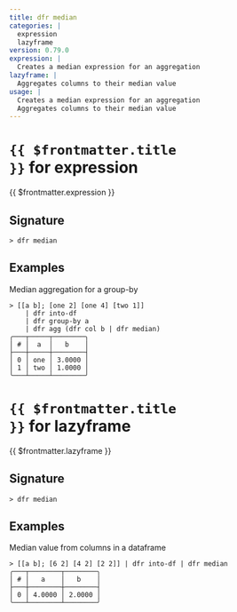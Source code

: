 ```yaml
---
title: dfr median
categories: |
  expression
  lazyframe
version: 0.79.0
expression: |
  Creates a median expression for an aggregation
lazyframe: |
  Aggregates columns to their median value
usage: |
  Creates a median expression for an aggregation
  Aggregates columns to their median value
---
```


# <code>{{ $frontmatter.title }}</code> for expression

<div class='command-title'>{{ $frontmatter.expression }}</div>

## Signature

```> dfr median ```

## Examples

Median aggregation for a group-by
```shell
> [[a b]; [one 2] [one 4] [two 1]]
    | dfr into-df
    | dfr group-by a
    | dfr agg (dfr col b | dfr median)
╭───┬─────┬────────╮
│ # │  a  │   b    │
├───┼─────┼────────┤
│ 0 │ one │ 3.0000 │
│ 1 │ two │ 1.0000 │
╰───┴─────┴────────╯

```

# <code>{{ $frontmatter.title }}</code> for lazyframe

<div class='command-title'>{{ $frontmatter.lazyframe }}</div>

## Signature

```> dfr median ```

## Examples

Median value from columns in a dataframe
```shell
> [[a b]; [6 2] [4 2] [2 2]] | dfr into-df | dfr median
╭───┬────────┬────────╮
│ # │   a    │   b    │
├───┼────────┼────────┤
│ 0 │ 4.0000 │ 2.0000 │
╰───┴────────┴────────╯

```
